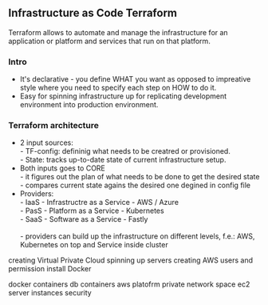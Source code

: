<h2>Infrastructure as Code Terraform</h2>
<p>Terraform allows to automate and manage the infrastructure for an application or platform and services that run on that platform.</p>
<h3>Intro</h3>
<ul>
  <li>It's declarative - you define WHAT you want as opposed to impreative style where you need to specify each step on HOW to do it.</li>
  <li>Easy for spinning infrastructure up for replicating development environment into production environment.</li>
</ul>

<h3>Terraform architecture</h3>
<ul>
  <li>2 input sources:
    <br>
    - TF-config: defininig what needs to be creatred or provisioned. <br>
    - State: tracks up-to-date state of current infrastructure setup.
  </li>
  <li>Both inputs goes to CORE
    <br>
    - it figures out the plan of what needs to be done to get the desired state
    - compares current state agains the desired one degined in config file
  </li>
  <li>Providers:
    <br>
    - IaaS  - Infrastructre as a Service   - AWS / Azure <br>
    - PasS  - Platform as a Service        - Kubernetes <br>
    - SaaS  - Software as a Service        - Fastly <br>
    <br>
    - providers can build up the infrastructure on different levels, f.e.: AWS, Kubernetes on top and Service inside cluster
  </li>
</ul>


creating Virtual Private Cloud
spinning up servers
creating AWS users and permission
install Docker

docker containers
db containers
aws platofrm
private network space
ec2 server instances
security



